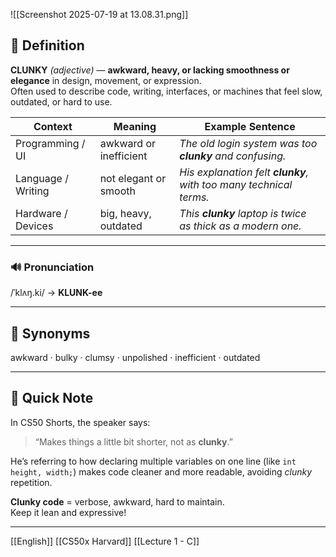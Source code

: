 ![[Screenshot 2025-07-19 at 13.08.31.png]]

## 📖 Definition  
**CLUNKY** *(adjective)* — **awkward, heavy, or lacking smoothness or elegance** in design, movement, or expression.  
Often used to describe code, writing, interfaces, or machines that feel slow, outdated, or hard to use.

| Context | Meaning | Example Sentence |
|---------|---------|------------------|
| Programming / UI | awkward or inefficient | *The old login system was too **clunky** and confusing.* |
| Language / Writing | not elegant or smooth | *His explanation felt **clunky**, with too many technical terms.* |
| Hardware / Devices | big, heavy, outdated | *This **clunky** laptop is twice as thick as a modern one.* |

---

### 🔊 Pronunciation  
/ˈklʌŋ.ki/ → **KLUNK-ee**

---

## 🟰 Synonyms  
awkward · bulky · clumsy · unpolished · inefficient · outdated

---

## 📝 Quick Note  
In CS50 Shorts, the speaker says:  
> “Makes things a little bit shorter, not as **clunky**.”  

He’s referring to how declaring multiple variables on one line (like `int height, width;`) makes code cleaner and more readable, avoiding *clunky* repetition.

**Clunky code** = verbose, awkward, hard to maintain.  
Keep it lean and expressive!

---

[[English]] [[CS50x Harvard]] [[Lecture 1 - C]]